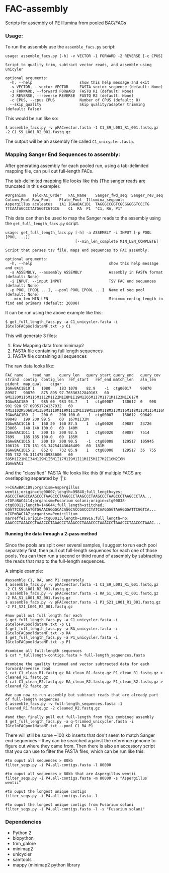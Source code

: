 # FAC-assembly
Scripts for assembly of PE Illumina from pooled BAC/FACs 

### Usage:
To run the assembly use the `assemble_facs.py` script:
```
usage: assemble_facs.py [-h] -v VECTOR -1 FORWARD -2 REVERSE [-c CPUS]

Script to quality trim, subtract vector reads, and assemble using unicyler

optional arguments:
  -h, --help                     show this help message and exit
  -v VECTOR, --vector VECTOR     FASTA vector sequence (default: None)
  -1 FORWARD, --forward FORWARD  FASTQ R1 (default: None)
  -2 REVERSE, --reverse REVERSE  FASTQ R2 (default: None)
  -c CPUS, --cpus CPUS           Number of CPUS (default: 8)
  --skip_quality                 Skip quality/adapter trimming (default: False)
```
This would be run like so:
```
$ assemble_facs.py -v pFACvector.fasta -1 C1_S9_L001_R1_001.fastq.gz -2 C1_S9_L001_R2_001.fastq.gz
```
The output will be an assembly file called `C1_unicycler.fasta`.


### Mapping Sanger End Sequences to assembly:

After generating assembly for each pooled run, using a tab-delimited mapping file, can pull out full-length FACs.

The tab-delimited mapping file looks like this (The sanger reads are truncated in this example):
```
#Organism   TeloFAC_Order   FAC_Name    Sanger_fwd_seq  Sanger_rev_seq  Column_Pool Row_Pool    Plate_Pool  Illumina_seqpools
Aspergillus aculeatus   1A1 IGAaBAC1D1  TAGGGCCGGTCGCGGGGGTCCCTG    TTCAATAGCCCTATGGGTCGTGCG    C1  RA  P1  "C1, RA, P1"
```
This data can then be used to map the Sanger reads to the assembly using the `get_full_length_facs.py` script.
```
usage: get_full_length_facs.py [-h] -a ASSEMBLY -i INPUT [-p POOL [POOL ...]]
                               [--min_len_complete MIN_LEN_COMPLETE]

Script that parses tsv file, maps end sequences to FAC assembly.

optional arguments:
  -h, --help                                  show this help message and exit
  -a ASSEMBLY, --assembly ASSEMBLY            Assembly in FASTA format (default: None)
  -i INPUT, --input INPUT                     TSV FAC end sequences (default: None)
  -p POOL [POOL ...], --pool POOL [POOL ...]  Name of seq pool (default: None)
  --min_len MIN_LEN                           Minimum contig length to find end primers (default: 20000)
```
It can be run using the above example like this:
```
$ get_full_length_facs.py -a C1_unicycler.fasta -i IGteloFACpooldataNF.txt -p C1
```
This will generate 3 files:
1) Raw Mapping data from minimap2
2) FASTA file containing full length sequences
3) FASTA file containing all sequences

The raw data looks like:
```
FAC_name	read_num	query_len	query_start	query_end	query_cov	strand	contig	contig_len	ref_start	ref_end	match_len	aln_len	pident	map_qual	cigar
IGAwBAC1B10	1	1080	183	1078	82.9	-1	ctg00017	90870	89987	90870	875	895	97.76536312849163	60	9M1I20M1I5M1I5M1I12M1I22M1I8M1I19M1I65M1I7M1I71M1I23M1I617M
IGAwBAC1B9	1	985	60	983	93.7	1	ctg00007	130612	0	908	901	928	97.09051724137932	60	4M1I102M5D605M1I50M1I10M1I9M1I13M1I19M1I20M1I8M2I3M1I6M1I8M1I3M1I5M1I6M2I5M1I6M1I11M1I10M
IGAwBAC1B9	2	200	0	200	100.0	-1	ctg00007	130612	99649	99848	199	200	99.5	60	167M1I32M
IGAwBAC1C16	1	160	20	160	87.5	1	ctg00020	49887	23726	23866	140	140	100.0	60	140M
IGAwBAC1D11	1	200	15	200	92.5	1	ctg00020	49887	7514	7699	185	185	100.0	60	185M
IGAwBAC1D15	1	200	19	200	90.5	-1	ctg00008	129517	105945	106126	178	181	98.34254143646409	60	181M
IGAwBAC1D15	2	852	0	732	85.9	1	ctg00008	129517	36	755	705	732	96.31147540983606	60	585M1I21M1I34M1I9M1I5M1I17M1I9M1I11M1I5M1I7M2I10M2I6M
IGAwBAC1
```
And the "classified" FASTA file looks like this (if multiple FACS are overlapping separated by '|'):
```
>>IGAwBAC1B9;organism=Aspergillus wentii;origin=ctg00007;length=99848;full_length=yes;
AGCCCTAAGCCAAGCCCTAAGCCCTAAGCCCTAAGCCCTAAGCCCTAAGCCCTAAGCCCTAA...               
>IGFaBAC4L14;organism=Fusarium solani;origin=ctg00038-ctg00011;length=146644;full_length=stitched;
GGATTCCGGAATGTGGAACGGGGCACAGGCACCGACCCTATCAAGGGGTAAGGGGATTCGGTCA...
>IGPmBAC1A7;organism=Penicillium marneffei;origin=ctg00013;length=109916;full_length=no;
AAACCCTAAACCCTAAACCCTAAACCCTAAACCCTAAACCCTAAACCCTAAACCCTAACCCTAAAC...
```

#### Running the data through a 2-pass method

Since the pools are split over several samples, I suggest to run each pool separately first, then pull out full-length sequences for each one of those pools. You can then run a second or third round of assembly by subtracting the reads that map to the full-length sequences.

A simple example:
```
#assemble C1, RA, and P1 separately
$ assemble_facs.py -v pFACvector.fasta -1 C1_S9_L001_R1_001.fastq.gz -2 C1_S9_L001_R2_001.fastq.gz
$ assemble_facs.py -v pFACvector.fasta -1 RA_S1_L001_R1_001.fastq.gz -2 RA_S1_L001_R2_001.fastq.gz 
$ assemble_facs.py -v pFACvector.fasta -1 P1_S21_L001_R1_001.fastq.gz -2 P1_S21_L001_R2_001.fastq.gz

#now pull out full length for each
$ get_full_length_facs.py -a C1_unicycler.fasta -i IGteloFACpooldataNF.txt -p C1
$ get_full_length_facs.py -a RA_unicycler.fasta -i IGteloFACpooldataNF.txt -p RA
$ get_full_length_facs.py -a P1_unicycler.fasta -i IGteloFACpooldataNF.txt -p P1

#combine all full-length sequences
$ cat *_fulllength-contigs.fasta > full-length_sequences.fasta

#combine the quality trimmed and vector subtracted data for each forward/reverse read
$ cat C1_clean_R1.fastq.gz RA_clean_R1.fastq.gz P1_clean_R1.fastq.gz > cleaned_R1.fastq.gz
$ cat C1_clean_R2.fastq.gz RA_clean_R2.fastq.gz P1_clean_R2.fastq.gz > cleaned_R2.fastq.gz

#we can now re-run assembly but subtract reads that are already part of full-length sequences
$ assemble_facs.py -v full-length_sequences.fasta -1 cleaned_R1.fastq.gz -2 cleaned_R2.fastq.gz

#and then finally pull out full-length from this combined assembly
$ get_full_length_facs.py -a q-trimmed_unicycler.fasta -i IGteloFACpooldataNF.txt --pool C1 RA P1
```

There will still be some ~100 kb inserts that don't seem to match Sanger end sequences - they can be searched against the reference genome to figure out where they came from.  Then there is also an accessory script that you can use to filter the FASTA files, which can be run like this:
```
#to ouput all sequences > 80kb
filter_seqs.py -i P4.all-contigs.fasta -l 80000

#to ouput all sequences > 80kb that are Aspergillus wentii
filter_seqs.py -i P4.all-contigs.fasta -m 80000 -s "Aspergillus wentii"

#to ouput the longest unique contigs
filter_seqs.py -i P4.all-contigs.fasta -l

#to ouput the longest unique contigs from Fusarium solani
filter_seqs.py -i P4.all-contigs.fasta -l -s "Fusarium solani"
```

### Dependencies
* Python 2
* biopython
* trim_galore
* minimap2
* unicycler
* samtools
* mappy (minimap2 python library


